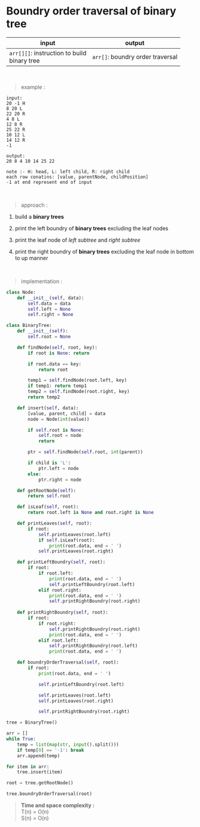# Boundry order traversal of binary tree

| input | output |
| --- | --- |
| `arr[][]`: instruction to build <br> binary tree | `arr[]`: boundry order traversal |

<br>

> example :

```
input:
20 -1 H
8 20 L
22 20 R
4 8 L
12 8 R
25 22 R
10 12 L
14 12 R
-1

output:
20 8 4 10 14 25 22
```
```
note :- H: head, L: left child, R: right child
each row conatins: [value, parentNode, childPosition]
-1 at end represent end of input
```

<br>

> approach :

1. build a **binary trees**

2. print the left boundry of **binary trees** excluding the leaf nodes

3. print the leaf node of *left subtree* and *right subtree*

4. print the right boundry of **binary trees** excluding the leaf node in bottom to up manner

<br>

> implementation :

```python
class Node:
    def __init__(self, data):
        self.data = data
        self.left = None
        self.right = None

class BinaryTree:
    def __init__(self):
        self.root = None

    def findNode(self, root, key):
        if root is None: return

        if root.data == key:
            return root

        temp1 = self.findNode(root.left, key)
        if temp1: return temp1
        temp2 = self.findNode(root.right, key)
        return temp2

    def insert(self, data):
        [value, parent, child] = data
        node = Node(int(value))

        if self.root is None:
            self.root = node
            return

        ptr = self.findNode(self.root, int(parent))

        if child is 'L':
            ptr.left = node
        else:
            ptr.right = node

    def getRootNode(self):
        return self.root

    def isLeaf(self, root):
        return root.left is None and root.right is None 

    def printLeaves(self, root):
        if root:
            self.printLeaves(root.left)
            if self.isLeaf(root):
                print(root.data, end = ' ')
            self.printLeaves(root.right)

    def printLeftBoundry(self, root):
        if root:
            if root.left:
                print(root.data, end = ' ')
                self.printLeftBoundry(root.left)
            elif root.right:
                print(root.data, end = ' ')
                self.printRightBoundry(root.right)
    
    def printRightBoundry(self, root):
        if root:
            if root.right:
                self.printRightBoundry(root.right)
                print(root.data, end = ' ')
            elif root.left:
                self.printRightBoundry(root.left)
                print(root.data, end = ' ')

    def boundryOrderTraversal(self, root):
        if root:
            print(root.data, end = ' ')

            self.printLeftBoundry(root.left)

            self.printLeaves(root.left)
            self.printLeaves(root.right)

            self.printRightBoundry(root.right)

tree = BinaryTree()

arr = []
while True:
    temp = list(map(str, input().split()))
    if temp[0] == '-1': break
    arr.append(temp)

for item in arr:
    tree.insert(item)

root = tree.getRootNode()

tree.boundryOrderTraversal(root)
```

> **Time and space complexity :**
<br>T(n) = O(n)
<br>S(n) = O(n)